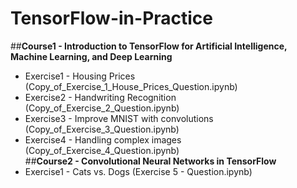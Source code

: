 # TensorFlow-in-Practice
##**Course1 - Introduction to TensorFlow for Artificial Intelligence, Machine Learning, and Deep Learning**<br/>
  - Exercise1 - Housing Prices (Copy_of_Exercise_1_House_Prices_Question.ipynb)<br/>
  - Exercise2 - Handwriting Recognition (Copy_of_Exercise_2_Question.ipynb)<br/>
  - Exercise3 - Improve MNIST with convolutions (Copy_of_Exercise_3_Question.ipynb)<br/>
  - Exercise4 - Handling complex images (Copy_of_Exercise_4_Question.ipynb)<br/>
##**Course2 - Convolutional Neural Networks in TensorFlow**<br/>
  - Exercise1 - Cats vs. Dogs (Exercise 5 - Question.ipynb)<br/>
